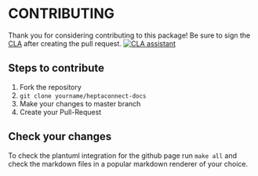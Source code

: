 # CONTRIBUTING

Thank you for considering contributing to this package! Be sure to sign the [CLA](./cla.md) after creating the pull request.
[![CLA assistant](https://cla-assistant.io/readme/badge/HEPTACOM/heptaconnect-docs)](https://cla-assistant.io/HEPTACOM/heptaconnect-docs)


## Steps to contribute

1. Fork the repository
2. `git clone yourname/heptaconnect-docs`
3. Make your changes to master branch
4. Create your Pull-Request


## Check your changes

To check the plantuml integration for the github page run `make all` and check the markdown files in a popular markdown renderer of your choice.

